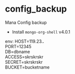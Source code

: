 # config_backup
Mana Config backup


+ Install `mongo-org-shell` v4.0.1 

env:
HOST=119.23.***.*** <br>
PORT=12345 <br>
DB=dbname <br>
ACCESS=skrskrskr <br>
SECRET=skrskrskr <br>
BUCKET=bucketname <br>

